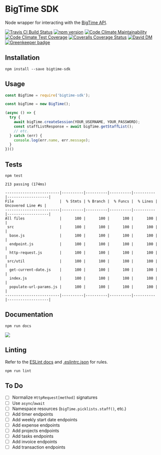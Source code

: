 # BigTime SDK
Node wrapper for interacting with the [BigTime API](http://iq.bigtime.net/BigtimeData/api/v2/help/Overview).

[![Travis CI Build Status](https://travis-ci.org/john-goldsmith/bigtime-sdk.svg?branch=master)](https://travis-ci.org/john-goldsmith/bigtime-sdk)
[![npm version](https://badge.fury.io/js/bigtime-sdk.svg)](https://badge.fury.io/js/bigtime-sdk)
[![Code Climate Maintainability](https://api.codeclimate.com/v1/badges/373d61ec523888da1663/maintainability)](https://codeclimate.com/github/john-goldsmith/bigtime-sdk/maintainability)
[![Code Climate Test Coverage](https://api.codeclimate.com/v1/badges/373d61ec523888da1663/test_coverage)](https://codeclimate.com/github/john-goldsmith/bigtime-sdk/test_coverage)
[![Coveralls Coverage Status](https://coveralls.io/repos/github/john-goldsmith/bigtime-sdk/badge.svg?branch=master)](https://coveralls.io/github/john-goldsmith/bigtime-sdk?branch=master)
[![David DM](https://david-dm.org/john-goldsmith/bigtime-sdk.svg)](https://david-dm.org/john-goldsmith/bigtime-sdk) [![Greenkeeper badge](https://badges.greenkeeper.io/john-goldsmith/bigtime-sdk.svg)](https://greenkeeper.io/)

## Installation

`npm install --save bigtime-sdk`

## Usage

```js
const BigTime = require('bigtime-sdk');

const bigTime = new BigTime();

(async () => {
  try {
    await bigTime.createSession(YOUR_USERNAME, YOUR_PASSWORD);
    const staffListResponse = await bigTime.getStaffList();
    // etc.
  } catch (err) {
    console.log(err.name, err.message);
  }
})()
```

## Tests

`npm test`

```
213 passing (174ms)

-------------------------|----------|----------|----------|----------|-------------------|
File                     |  % Stmts | % Branch |  % Funcs |  % Lines | Uncovered Line #s |
-------------------------|----------|----------|----------|----------|-------------------|
All files                |      100 |      100 |      100 |      100 |                   |
 src                     |      100 |      100 |      100 |      100 |                   |
  base.js                |      100 |      100 |      100 |      100 |                   |
  endpoint.js            |      100 |      100 |      100 |      100 |                   |
  http-request.js        |      100 |      100 |      100 |      100 |                   |
 src/util                |      100 |      100 |      100 |      100 |                   |
  get-current-date.js    |      100 |      100 |      100 |      100 |                   |
  index.js               |      100 |      100 |      100 |      100 |                   |
  populate-url-params.js |      100 |      100 |      100 |      100 |                   |
-------------------------|----------|----------|----------|----------|-------------------|
```

## Documentation

`npm run docs`

![](./images/jsdoc.png)

## Linting
Refer to the [ESLint docs](https://eslint.org/docs/rules/) and [.eslintrc.json](./.eslintrc.json) for rules.

`npm run lint`

## To Do
- [ ] Normalize `HttpRequest[method]` signatures
- [ ] Use `async`/`await`
- [ ] Namespace resources (`bigTime.picklists.staff()`, etc.)
- [ ] Add timer endpoints
- [ ] Add weekly start date endpoints
- [ ] Add expense endpoints
- [ ] Add projects endpoints
- [ ] Add tasks endpoints
- [ ] Add invoice endpoints
- [ ] Add transaction endpoints
